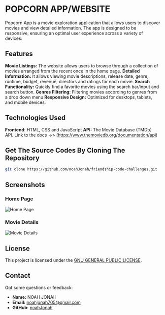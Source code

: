 # POPCORN APP/WEBSITE
Popcorn App is a movie exploration application that allows users to discover movies and view detailed information. 
The app is designed to be responsive, ensuring an optimal user experience across a variety of devices.

## Features
**Movie Listings:** The website allows users to browse through a collection of movies arranged from the recent once in the home page.
**Detailed Information:** It allows viewing movie descriptions, release date, genre, runtime, budget, revenue, directors and ratings for each movie.
**Search Functionality:** Quickly find a favorite movies using the search bar/input and search button.
**Genres Filtering:** Filtering movies according to genres from a drop down menu
**Responsive Design:** Optimized for desktops, tablets, and mobile devices.

## Technologies Used
**Frontend:** HTML, CSS and JavaScript
**API:** The Movie Database (TMDb) API. Link to the docs ->> (https://www.themoviedb.org/documentation/api)

## Get The Source Codes By Cloning The Repository
   ```bash
   git clone https://github.com/noahJonah/friendship-code-challenges.git
   ```
   
## Screenshots
### Home Page
![Home Page](https://github.com/user-attachments/assets/6d8a412e-ff50-49fb-a540-c3d9c48d7eca)

### Movie Details
![Movie Details](https://github.com/user-attachments/assets/4cc94e25-4e17-4686-8fca-ca5251502ace)

## License
This project is licensed under the [GNU GENERAL PUBLIC LICENSE](LICENSE).

## Contact
Got some questions or feedback:
- **Name:** NOAH JONAH
- **Email:** noahjonah705@gmail.com
- **GitHub:** [noahJonah](https://github.com/noahJonah)
